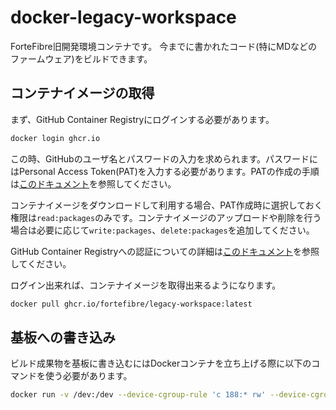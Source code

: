 # docker-legacy-workspace

ForteFibre旧開発環境コンテナです。
今までに書かれたコード(特にMDなどのファームウェア)をビルドできます。

## コンテナイメージの取得

まず、GitHub Container Registryにログインする必要があります。

```bash
docker login ghcr.io
```

この時、GitHubのユーザ名とパスワードの入力を求められます。パスワードにはPersonal Access Token(PAT)を入力する必要があります。PATの作成の手順は[このドキュメント](https://docs.github.com/en/authentication/keeping-your-account-and-data-secure/creating-a-personal-access-token)を参照してください。

コンテナイメージをダウンロードして利用する場合、PAT作成時に選択しておく権限は`read:packages`のみです。コンテナイメージのアップロードや削除を行う場合は必要に応じて`write:packages`、`delete:packages`を追加してください。

GitHub Container Registryへの認証についての詳細は[このドキュメント](https://docs.github.com/en/packages/working-with-a-github-packages-registry/working-with-the-container-registry#authenticating-to-the-container-registry)を参照してください。

ログイン出来れば、コンテナイメージを取得出来るようになります。

```bash
docker pull ghcr.io/fortefibre/legacy-workspace:latest
```

## 基板への書き込み

ビルド成果物を基板に書き込むにはDockerコンテナを立ち上げる際に以下のコマンドを使う必要があります。

```bash
docker run -v /dev:/dev --device-cgroup-rule 'c 188:* rw' --device-cgroup-rule 'c 189:* rw' ghcr.io/fortefibre/legacy-workspace
```
